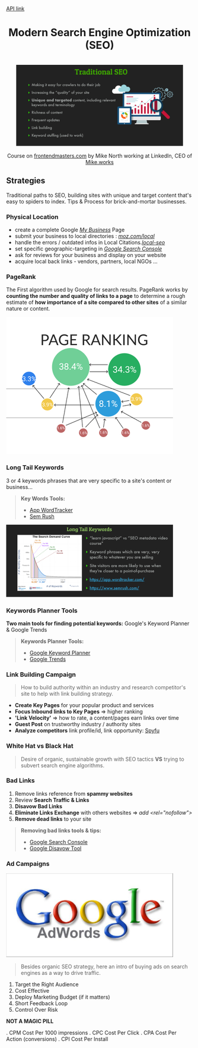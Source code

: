 [API link](https://api.mike.works/api/v1/courses)

<div align="center">
  <h1>Modern Search Engine Optimization (SEO)</h1>

  <br />

  <img src="./img/traditional-seo.jpg" alt="hero traditional SEO presentation"/>

  <p>Course on 
    <a href="https://frontendmasters.com" target="_blank">frontendmasters.com</a> 
  by Mike North working at LinkedIn, CEO of 
    <a href="https://mike.works/" target="_blank">Mike.works
    </a>
  </p>
</div>

## Strategies

Traditional paths to SEO, building sites with unique and target content that's easy to spiders to index. Tips & Process for brick-and-mortar businesses.

### Physical Location

- create a complete Google [*My Business*](https://www.google.com/intl/fr_fr/business/) Page
- submit your business to local directories : [*moz.com/local*](https://moz.com/local)
- handle the errors / outdated infos in Local Citations.[*local-seo*](https://seo.co/local-seo/)
- set specific geographic-targeting in [*Google Search Console*](https://developers.google.com/search)
- ask for reviews for your business and display on your website
- acquire local back links - vendors, partners, local NGOs ...
  
### PageRank

The First algorithm used by Google for search results. PageRank works by **counting the number and quality of links to a page** to determine a rough estimate of **how importance of a site compared to other sites** of a similar nature or content.

![page rank pic](img/page-ranking-pic-sm.jpg)

### Long Tail Keywords

3 or 4 keywords phrases that are very specific to a site's content or business...

> **Key Words Tools:**
>- [App WordTracker](https://www.wordtracker.com/)
>- [Sem Rush](https://www.semrush.com/)

![long tail keywords pic](img/long-tail-keywords.jpg)

### Keywords Planner Tools

**Two main tools for finding potential keywords:** Google's Keyword Planner & Google Trends

> **Keywords Planner Tools:**
>- [Google Keyword Planner](https://ads.google.com/home/tools/keyword-pla)
>- [Google Trends](https://trends.google.com/trends/)

### Link Building Campaign

> How to build authority within an industry and research competitor's site to help with link building strategy.

- **Create Key Pages** for your popular product and services
- **Focus Inbound links to Key Pages** => higher ranking
- **'Link Velocity'** => how to rate, a content/pages earn links over time
- **Guest Post** on trustworthy industry / authority sites
- **Analyze competitors** link profile/id, link opportunity: [Spyfu](https://www.spyfu.com/)

### White Hat vs Black Hat

> Desire of organic, sustainable growth with SEO tactics **VS** trying to subvert search engine algorithms.

### Bad Links

1. Remove links reference from **spammy websites**
2. Review **Search Traffic & Links**
3. **Disavow Bad Links**
4. **Eliminate Links Exchange** with others websites
  => *add <rel="nofollow">*
5. **Remove dead links** to your site

> **Removing bad links tools & tips:**
>- [Google Search Console](https://search.google.com/search-console/)
>- [Google Disavow Tool](https://support.google.com/webmasters/answer/)

### Ad Campaigns

![google adwords logo](img/ad-campaign.jpg)

> Besides organic SEO strategy, here an intro of buying ads on search engines as a way to drive traffic.

1. Target the Right Audience
2. Cost Effective
3. Deploy Marketing Budget (if it matters)
4. Short Feedback Loop
5. Control Over Risk
  
**NOT A MAGIC PILL**

. CPM Cost Per 1000 impressions
. CPC Cost Per Click
. CPA Cost Per Action (conversions)
. CPI Cost Per Install
